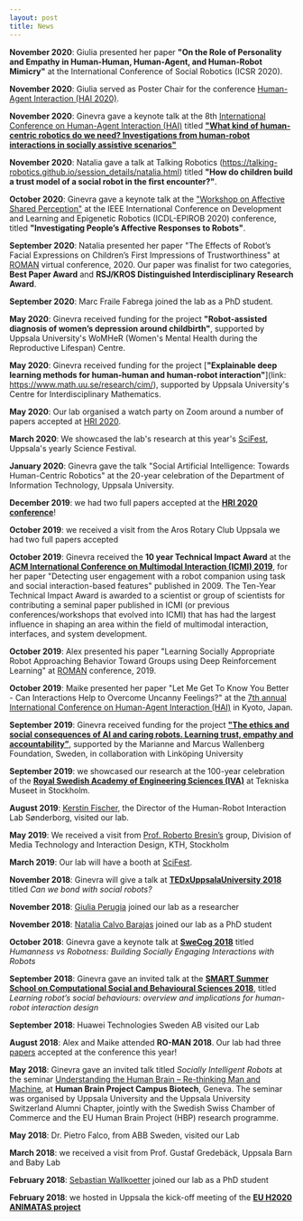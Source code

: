 ```yaml
---
layout: post
title: News
---
```

**November 2020**: Giulia presented her paper **"On the Role of Personality and Empathy in Human-Human, Human-Agent, and Human-Robot Mimicry"** at the International Conference of Social Robotics (ICSR 2020).
 
**November 2020**: Giulia served as Poster Chair for the conference [Human-Agent Interaction (HAI 2020)](http://hai-conference.net/hai2020/keynote-speakers/).

**November 2020**: Ginevra gave a keynote talk at the 8th [International Conference on Human-Agent Interaction (HAI)](http://hai-conference.net/hai2020/keynote-speakers/) titled [**"What kind of human-centric robotics do we need? Investigations from human-robot interactions in socially assistive scenarios"**](https://dl.acm.org/doi/abs/10.1145/3406499.3422313)

**November 2020**: Natalia gave a talk at Talking Robotics (https://talking-robotics.github.io/session_details/natalia.html) titled **"How do children build a trust model of a social robot in the first encounter?"**. 

**October 2020**: Ginevra gave a keynote talk at the ["Workshop on Affective Shared Perception"](https://www.whisperproject.eu/wasp2020) at the IEEE International Conference on Development and Learning and Epigenetic Robotics (ICDL-EPIROB 2020) conference, titled **"Investigating People’s Affective Responses to Robots"**.

**September 2020**: Natalia presented her paper "The Effects of Robot’s Facial Expressions on Children’s First Impressions of Trustworthiness" at <a class="news-link" href="http://ro-man2020.unina.it/index.php">ROMAN</a> virtual conference, 2020. Our paper was finalist for two categories, **Best Paper Award** and **RSJ/KROS Distinguished Interdisciplinary Research Award**. 

**September 2020**: Marc Fraile Fabrega joined the lab as a PhD student.

**May 2020**: Ginevra received funding for the project **"Robot-assisted diagnosis of women’s depression around childbirth"**, supported by Uppsala University's WoMHeR (Women's Mental Health during the Reproductive Lifespan) Centre.

**May 2020**: Ginevra received funding for the project [**"Explainable deep learning methods for human-human and human-robot interaction"**](link: https://www.math.uu.se/research/cim/), supported by
Uppsala University's Centre for Interdisciplinary Mathematics.

**May 2020**: Our lab organised a watch party on Zoom around a number of papers accepted at [HRI 2020](http://humanrobotinteraction.org/2020/).

**March 2020**: We showcased the lab's research at this year's [SciFest](https://www.scifest.uu.se), Uppsala's yearly Science Festival.

**January 2020**: Ginevra gave the talk "Social Artificial Intelligence: Towards Human-Centric Robotics" at the 20-year celebration of the Department of Information Technology, Uppsala University.

**December 2019**: we had two full papers accepted at the [**HRI 2020 conference**](https://humanrobotinteraction.org/2020/)! 

**October 2019**: we received a visit from the Aros Rotary Club Uppsala we had two full papers accepted 

**October 2019**: Ginevra received the **10 year Technical Impact Award** at the [**ACM International Conference on Multimodal Interaction (ICMI) 2019**](http://icmi.acm.org/2019/), for her paper "Detecting user engagement with a robot companion using task and social interaction-based features" published in 2009.
The Ten-Year Technical Impact Award  is awarded to a scientist or group of scientists for contributing a seminal paper published in ICMI (or previous conferences/workshops that evolved into ICMI) that has had the largest influence in shaping an area within the field of multimodal interaction, interfaces, and system development.

**October 2019**: Alex presented his paper "Learning Socially Appropriate Robot Approaching Behavior Toward Groups using Deep Reinforcement Learning" at <a class="news-link" href="http://ro-man2019.org/">ROMAN</a> conference, 2019.

**October 2019**: Maike presented her paper "Let Me Get To Know You Better - Can Interactions Help to Overcome Uncanny Feelings?" at the <a class="news-link" href="http://hai-conference.net/hai2019/">7th annual International Conference on Human-Agent Interaction (HAI)</a> in Kyoto, Japan.

**September 2019**: Ginevra received funding for the project [**"The ethics and social consequences of AI and caring robots. Learning trust, empathy and accountability”**](http://wasp-hs.org/), supported by the Marianne and Marcus Wallenberg Foundation, Sweden, in collaboration with Linköping University

**September 2019**: we showcased our research at the 100-year celebration of the [**Royal Swedish Academy of Engineering Sciences (IVA)**](https://www.iva.se/iva-in-english1/) at Tekniska Museet in Stockholm.

**August 2019**: [Kerstin Fischer](https://www.sdu.dk/en/om_sdu/institutter_centre/idk/projekter/human-robot+interaction/research+team/kerstin+fischer), the Director of the Human-Robot Interaction Lab Sønderborg, visited our lab.

**May 2019**: We received a visit from [Prof. Roberto Bresin’s](https://www.kth.se/profile/roberto) group, Division of Media Technology and Interaction Design, KTH, Stockholm

**March 2019**: Our lab will have a booth at [SciFest](https://www.scifest.uu.se).

**November 2018**: Ginevra will give a talk at [**TEDxUppsalaUniversity 2018**](https://tedxuppsalauniversity.com/speakers/) titled *Can we bond with social robots?*


**November 2018**: [Giulia Perugia](https://usr-lab.github.io/people/) joined our lab as a researcher

**November 2018**: [Natalia Calvo Barajas](https://usr-lab.github.io/people/) joined our lab as a PhD student 


**October 2018**: Ginevra gave a keynote talk at [**SweCog 2018**](http://www.swecog.se/conference/2018/) titled *Humanness vs Robotness: Building Socially Engaging Interactions with Robots*


**September 2018**: Ginevra gave an invited talk at the [**SMART Summer School on  Computational Social and Behavioural Sciences 2018**](http://www.animatas.eu/index.php?perma=smart_school), titled *Learning robot’s social behaviours: overview and implications for human-robot interaction design*


**September 2018**: Huawei Technologies Sweden AB visited our Lab

**August 2018**: Alex and Maike attended **RO-MAN 2018**. Our lab had three [papers](https://usr-lab.github.io/publications/) accepted at the conference this year!


**May 2018**: Ginevra gave an invited talk titled *Socially Intelligent Robots* at the seminar [Understanding the Human Brain – Re-thinking Man and Machine](http://www.uu.se/en/news-media/news/article/?id=10680&area=2,4,5,7,16&typ=artikel&lang=en), at **Human Brain Project Campus Biotech**, Geneva. The seminar was organised by Uppsala University and the Uppsala University Switzerland Alumni Chapter, jointly with the Swedish Swiss Chamber of Commerce and the EU Human Brain Project (HBP) research programme. 



**May 2018**: Dr. Pietro Falco, from ABB Sweden, visited our Lab

**March 2018**: we received a visit from Prof. Gustaf Gredebäck, Uppsala Barn and Baby Lab

**February 2018**: [Sebastian Wallkoetter](https://usr-lab.github.io/people/) joined our lab as a PhD student


**February 2018**: we hosted in Uppsala the kick-off meeting of the [**EU H2020 ANIMATAS project**](http://www.animatas.eu/)
